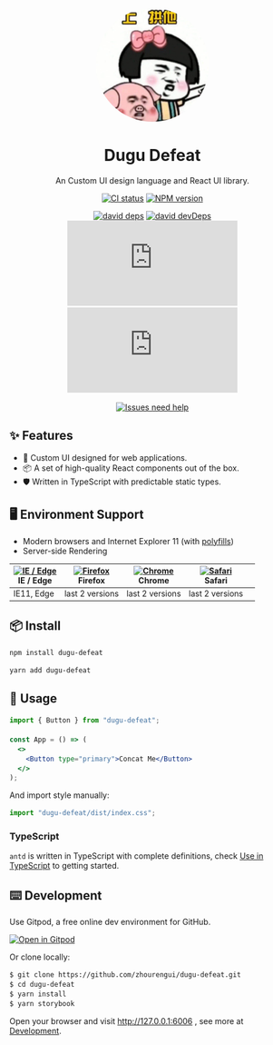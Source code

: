 <p align="center">
  <a href="https://zhourengui.github.io/dugu-defeat">
    <img width="200" src="./images/icon.jpeg" style="border-radius: 50%">
  </a>
</p>

<h1 align="center">Dugu Defeat</h1>

<div align="center">

An Custom UI design language and React UI library.

[![CI status][github-action-image]][github-action-url] [![NPM version][npm-image]][npm-url]

[![david deps][david-image]][david-url] [![david devDeps][david-dev-image]][david-dev-url] [![][bundlesize-js-image]][unpkg-js-url] [![][bundlesize-css-image]][unpkg-css-url]

[![Issues need help][help-wanted-image]][help-wanted-url]

[npm-image]: http://img.shields.io/npm/v/dugu-defeat.svg?style=flat-square
[npm-url]: http://npmjs.org/package/dugu-defeat
[github-action-image]: https://github.com/ant-design/ant-design/workflows/%E2%9C%85%20test/badge.svg
[github-action-url]: https://github.com/zhourengui/dugu-defeat/actions?query=workflow%3A%22%E2%9C%85+test%22
[david-image]: https://img.shields.io/david/zhourengui/dugu-defeat?style=flat-square
[david-dev-url]: https://david-dm.org/zhourengui/dugu-defeat?type=dev
[david-dev-image]: https://img.shields.io/david/dev/ant-design/ant-design?style=flat-square
[david-url]: https://david-dm.org/zhourengui/dugu-defeat
[help-wanted-image]: https://flat.badgen.net/github/label-issues/ant-design/ant-design/help%20wanted/open
[help-wanted-url]: https://github.com/zhourengui/dugu-defeat/issues?q=is%3Aopen+is%3Aissue+label%3A%22help+wanted%22
[bundlesize-js-image]: https://img.badgesize.io/https:/unpkg.com/dugu-defeat/dist/index.js?label=index.js&compression=gzip&style=flat-square
[bundlesize-css-image]: https://img.badgesize.io/https:/unpkg.com/dugu-defeat/dist/index.css?label=index.css&compression=gzip&style=flat-square
[unpkg-js-url]: https://unpkg.com/browse/dugu-defeat/dist/index.js
[unpkg-css-url]: https://unpkg.com/browse/dugu-defeat/dist/index.css

</div>

## ✨ Features

- 🌈 Custom UI designed for web applications.
- 📦 A set of high-quality React components out of the box.
- 🛡 Written in TypeScript with predictable static types.

## 🖥 Environment Support

- Modern browsers and Internet Explorer 11 (with [polyfills](https://stackoverflow.com/questions/57020976/polyfills-in-2019-for-ie11))
- Server-side Rendering

| [<img src="https://raw.githubusercontent.com/alrra/browser-logos/master/src/edge/edge_48x48.png" alt="IE / Edge" width="24px" height="24px" />](http://godban.github.io/browsers-support-badges/)<br>IE / Edge | [<img src="https://raw.githubusercontent.com/alrra/browser-logos/master/src/firefox/firefox_48x48.png" alt="Firefox" width="24px" height="24px" />](http://godban.github.io/browsers-support-badges/)<br>Firefox | [<img src="https://raw.githubusercontent.com/alrra/browser-logos/master/src/chrome/chrome_48x48.png" alt="Chrome" width="24px" height="24px" />](http://godban.github.io/browsers-support-badges/)<br>Chrome | [<img src="https://raw.githubusercontent.com/alrra/browser-logos/master/src/safari/safari_48x48.png" alt="Safari" width="24px" height="24px" />](http://godban.github.io/browsers-support-badges/)<br>Safari |     |
| -------------------------------------------------------------------------------------------------------------------------------------------------------------------------------------------------------------- | ---------------------------------------------------------------------------------------------------------------------------------------------------------------------------------------------------------------- | ------------------------------------------------------------------------------------------------------------------------------------------------------------------------------------------------------------ | ------------------------------------------------------------------------------------------------------------------------------------------------------------------------------------------------------------ | --- |
| IE11, Edge                                                                                                                                                                                                     | last 2 versions                                                                                                                                                                                                  | last 2 versions                                                                                                                                                                                              | last 2 versions                                                                                                                                                                                              |     |

## 📦 Install

```bash
npm install dugu-defeat
```

```bash
yarn add dugu-defeat
```

## 🔨 Usage

```jsx
import { Button } from "dugu-defeat";

const App = () => (
  <>
    <Button type="primary">Concat Me</Button>
  </>
);
```

And import style manually:

```jsx
import "dugu-defeat/dist/index.css";
```

### TypeScript

`antd` is written in TypeScript with complete definitions, check [Use in TypeScript](https://ant.design/docs/react/use-in-typescript) to getting started.

## ⌨️ Development

Use Gitpod, a free online dev environment for GitHub.

[![Open in Gitpod](https://gitpod.io/button/open-in-gitpod.svg)](https://gitpod.io/#https://github.com/zhourengui/dugu-defeat)

Or clone locally:

```bash
$ git clone https://github.com/zhourengui/dugu-defeat.git
$ cd dugu-defeat
$ yarn install
$ yarn storybook
```

Open your browser and visit http://127.0.0.1:6006 , see more at [Development](https://github.com/zhourengui/dugu-defeat/wiki/Development).
